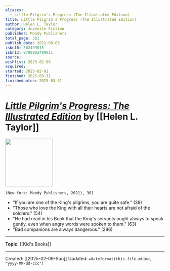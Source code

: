 ```yaml
---
aliases:
  - Little Pilgrim's Progress (The Illustrated Edition)
title: Little Pilgrim's Progress (The Illustrated Edition)
author: Helen L. Taylor
category: Juvenile Fiction
publisher: Moody Publishers
total_page: 381
publish_date: 2021-08-03
isbn10: 802499015
isbn13: 9780802499011
source: 
wishlist: 2025-02-09
acquired: 
started: 2025-02-01
finished: 2025-03-31
finishednotes: 2025-03-31
---
```

# *[Little Pilgrim's Progress: The Illustrated Edition]()* by [[Helen L. Taylor]]

<img src="http://books.google.com/books/content?id=I4IgEAAAQBAJ&printsec=frontcover&img=1&zoom=1&edge=curl&source=gbs_api" width=150>

`(New York: Moody Publishers, 2021), 381`

- "If you are one of the King's pilgrims, you are quite safe." (38)
- "Those who love the King with all their hearts are not afraid of the soldiers." (54)
- "He had read in his Book that the King's servants ought always to speak gently, even when angry words were spoken to them." (63)
- "Bad companions are always dangerous." (286)

--- 
**Topic**: [[Kid's Books]]
 
---
Created: [[2025-02-09-Sun]]
Updated: `=dateformat(this.file.mtime, "yyyy-MM-dd-ccc")`